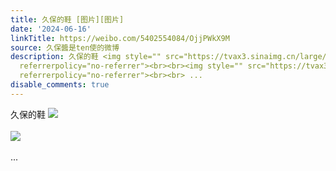 ```yaml
---
title: 久保的鞋 [图片][图片]
date: '2024-06-16'
linkTitle: https://weibo.com/5402554084/OjjPWkX9M
source: 久保醬是ten使的微博
description: 久保的鞋 <img style="" src="https://tvax3.sinaimg.cn/large/005TCz76gy1hqrncxjp1jj31041g77aq.jpg"
  referrerpolicy="no-referrer"><br><br><img style="" src="https://tvax3.sinaimg.cn/large/005TCz76gy1hqrncybc98j30w01kw0x2.jpg"
  referrerpolicy="no-referrer"><br><br> ...
disable_comments: true
---
```

久保的鞋 <img style="" src="https://tvax3.sinaimg.cn/large/005TCz76gy1hqrncxjp1jj31041g77aq.jpg" referrerpolicy="no-referrer"><br><br><img style="" src="https://tvax3.sinaimg.cn/large/005TCz76gy1hqrncybc98j30w01kw0x2.jpg" referrerpolicy="no-referrer"><br><br> ...